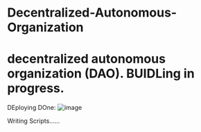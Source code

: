 # Decentralized-Autonomous-Organization
decentralized autonomous organization (DAO).
BUIDLing in progress.
=========================================================================================================================================================================

DEploying DOne:
![image](https://user-images.githubusercontent.com/79459872/197892819-f1b17b12-e0b8-4a1d-9a10-5ca4d5fa39fd.png)

Writing Scripts......
